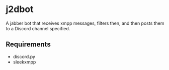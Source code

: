 # j2dbot

A jabber bot that receives xmpp messages, filters then, and then posts them to a Discord channel specified.

## Requirements

* discord.py
* sleekxmpp
